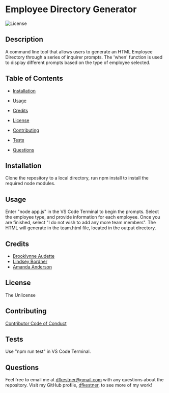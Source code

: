 # Employee Directory Generator

  ![License](https://img.shields.io/badge/License-The%20Unlicense-lightblue.svg)

  ## Description

  A command line tool that allows users to generate an HTML Employee Directory through a series of inquirer prompts. The 'when' function is used to display different prompts based on the type of employee selected.

  ## Table of Contents

  * [Installation](#installation)

  * [Usage](#usage)

  * [Credits](#credits)

  * [License](#license)

  * [Contributing](#contributing)

  * [Tests](#tests)

  * [Questions](#questions)

  ## Installation

  Clone the repository to a local directory, run npm install to install the required node modules. 

  ## Usage

  Enter "node app.js" in the VS Code Terminal to begin the prompts. Select the employee type, and provide information for each employee. Once you are finished, select "I do not wish to add any more team members". The HTML will generate in the team.html file, located in the output directory.

  ## Credits

  - [Brooklynne Audette](https://github.com/B-Audette)
  - [Lindsey Bordner](https://github.com/LindseyM20)
  - [Amanda Anderson](https://github.com/aanderson120)

  ## License

  The Unlicense

  ## Contributing

  [Contributor Code of Conduct](https://www.contributor-covenant.org/version/2/0/code_of_conduct/code_of_conduct.md)

  ## Tests

  Use "npm run test" in VS Code Terminal.

  ## Questions

  Feel free to email me at dfkestner@gmail.com with any questions about the repository. Visit my GitHub profile, [dfkestner](https://github.com/dfkestner/), to see more of my work!
